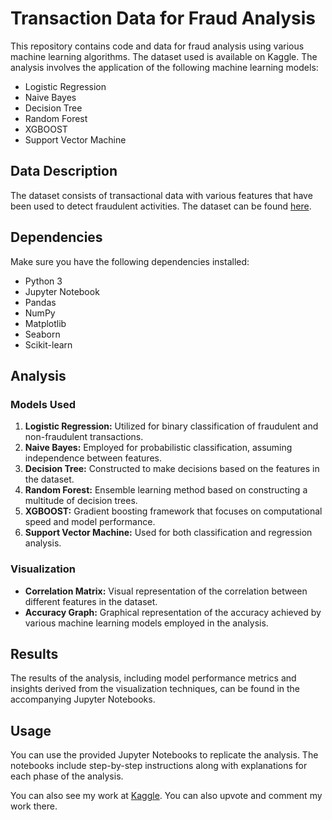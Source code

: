 # Transaction Data for Fraud Analysis

This repository contains code and data for fraud analysis using various machine learning algorithms. The dataset used is available on Kaggle. The analysis involves the application of the following machine learning models:

- Logistic Regression
- Naive Bayes
- Decision Tree
- Random Forest
- XGBOOST
- Support Vector Machine

## Data Description

The dataset consists of transactional data with various features that have been used to detect fraudulent activities. The dataset can be found [here](https://www.kaggle.com/datasets/isabbaggin/transaction-fraudulent-financial-syntheticdata/data).

## Dependencies

Make sure you have the following dependencies installed:

- Python 3
- Jupyter Notebook
- Pandas
- NumPy
- Matplotlib
- Seaborn
- Scikit-learn

## Analysis

### Models Used

1. **Logistic Regression:** Utilized for binary classification of fraudulent and non-fraudulent transactions.
2. **Naive Bayes:** Employed for probabilistic classification, assuming independence between features.
3. **Decision Tree:** Constructed to make decisions based on the features in the dataset.
4. **Random Forest:** Ensemble learning method based on constructing a multitude of decision trees.
5. **XGBOOST:** Gradient boosting framework that focuses on computational speed and model performance.
6. **Support Vector Machine:** Used for both classification and regression analysis.

### Visualization

- **Correlation Matrix:** Visual representation of the correlation between different features in the dataset.
- **Accuracy Graph:** Graphical representation of the accuracy achieved by various machine learning models employed in the analysis.

## Results

The results of the analysis, including model performance metrics and insights derived from the visualization techniques, can be found in the accompanying Jupyter Notebooks.

## Usage

You can use the provided Jupyter Notebooks to replicate the analysis. The notebooks include step-by-step instructions along with explanations for each phase of the analysis.

You can also see my work at [Kaggle](https://www.kaggle.com/code/neamulislamfahim/transaction-data-for-fraud-analysis). You can also upvote and comment my work there. 
